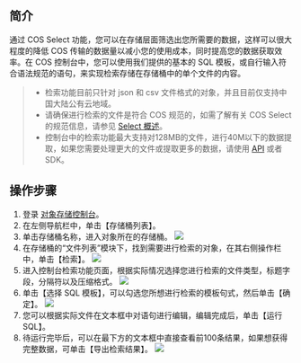## 简介

通过 COS Select 功能，您可以在存储层面筛选出您所需要的数据，这样可以很大程度的降低 COS 传输的数据量以减小您的使用成本，同时提高您的数据获取效率。在 COS 控制台中，您可以使用我们提供的基本的 SQL 模板，或自行输入符合语法规范的语句，来实现检索存储在存储桶中的单个文件的内容。

>
>- 检索功能目前只针对 json 和 csv 文件格式的对象，并且目前仅支持中国大陆公有云地域。
>- 请确保进行检索的文件是符合 COS 规范的，如需了解有关 COS Select 的规范信息，请参见 [Select 概述](https://intl.cloud.tencent.com/document/product/436/32472)。
>- 控制台中的检索功能最大支持对128MB的文件，进行40M以下的数据提取，如果您需要处理更大的文件或提取更多的数据，请使用 [API](https://cloud.tencent.com/document/product/436/37641) 或者 SDK。

## 操作步骤

1. 登录 [对象存储控制台](https://console.cloud.tencent.com/cos5)。
2. 在左侧导航栏中，单击【存储桶列表】。
3. 单击存储桶名称，进入对象所在的存储桶。
   ![](https://main.qcloudimg.com/raw/44d78203df8d6b4506e7870e7cd827b1.png)
4. 在存储桶的“文件列表”模块下，找到需要进行检索的对象，在其右侧操作栏中，单击【检索】。
	 ![](https://main.qcloudimg.com/raw/2e507efa3b6f9ccda41a45b7bb3038d1.png)
5. 进入控制台检索功能页面，根据实际情况选择您进行检索的文件类型，标题字段，分隔符以及压缩格式。
	 ![](https://main.qcloudimg.com/raw/b6390a741fc0b3dd6880752ed78d7ca5.png)
6. 单击【选择 SQL 模板】，可以勾选您所想进行检索的模板句式，然后单击【确定】。
	 ![](https://main.qcloudimg.com/raw/0b3886fd501962d7eff5efd0b3bb4a89.png)
7. 您可以根据实际文件在文本框中对语句进行编辑，编辑完成后，单击【运行SQL】。
8. 待运行完毕后，可以在最下方的文本框中直接查看前100条结果，如果想获得完整数据，可单击【导出检索结果】。
	 ![](https://main.qcloudimg.com/raw/b269aa12cd63d838559642b60f0f598c.png)
	 
